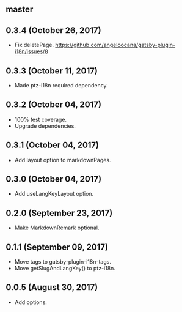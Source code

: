 ## master

## 0.3.4 (October 26, 2017)

* Fix deletePage. https://github.com/angeloocana/gatsby-plugin-i18n/issues/8

## 0.3.3 (October 11, 2017)

* Made ptz-i18n required dependency.

## 0.3.2 (October 04, 2017)

* 100% test coverage.
* Upgrade dependencies.

## 0.3.1 (October 04, 2017)

* Add layout option to markdownPages.

## 0.3.0 (October 04, 2017)

* Add useLangKeyLayout option.

## 0.2.0 (September 23, 2017)

* Make MarkdownRemark optional.

## 0.1.1 (September 09, 2017)

* Move tags to gatsby-plugin-i18n-tags.
* Move getSlugAndLangKey() to ptz-i18n.

## 0.0.5 (August 30, 2017)

* Add options.
